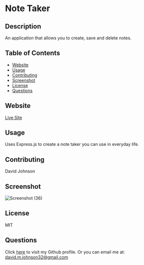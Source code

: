 # Note Taker
## Description
An application that allows you to create, save and delete notes.
## Table of Contents
* [Website](#website)
* [Usage](#usage)
* [Contributing](#contributing)
* [Screenshot](#screenshot)
* [License](#license)
* [Questions](#questions)
## Website
<a href= "https://thawing-brushlands-94317.herokuapp.com/"> Live Site </a> 
## Usage
Uses Express.js to create a note taker you can use in everyday life.
## Contributing
David Johnson
## Screenshot
![Screenshot (36)](https://user-images.githubusercontent.com/72535444/106692872-2d031100-658a-11eb-8a4c-1987762510c3.png)
## License
MIT
## Questions
Click [here](https://github.com/DavidMark24) to visit my Github profile.
Or you can email me at: david.m.johnson32@gmail.com